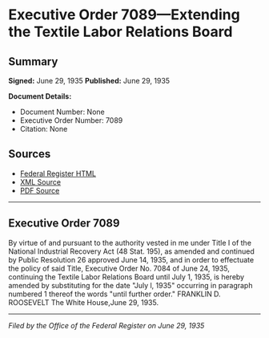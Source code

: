 # Executive Order 7089—Extending the Textile Labor Relations Board

## Summary

**Signed:** June 29, 1935
**Published:** June 29, 1935

**Document Details:**
- Document Number: None
- Executive Order Number: 7089
- Citation: None

## Sources
- [Federal Register HTML](https://www.presidency.ucsb.edu/documents/executive-order-7089-extending-the-textile-labor-relations-board)
- [XML Source](None)
- [PDF Source](None)

---

## Executive Order 7089

By virtue of and pursuant to the authority vested in me under Title I of the National Industrial Recovery Act (48 Stat. 195), as amended and continued by Public Resolution 26 approved June 14, 1935, and in order to effectuate the policy of said Title, Executive Order No. 7084 of June 24, 1935, continuing the Textile Labor Relations Board until July 1, 1935, is hereby amended by substituting for the date "July l, 1935" occurring in paragraph numbered 1 thereof the words "until further order."
FRANKLIN D. ROOSEVELT
The White House,June 29, 1935.

---

*Filed by the Office of the Federal Register on June 29, 1935*
